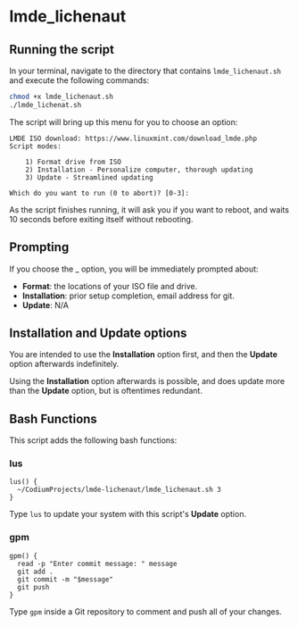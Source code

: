 # lmde_lichenaut

## Running the script

In your terminal, navigate to the directory that contains `lmde_lichenaut.sh` and execute the following commands:

```bash
chmod +x lmde_lichenaut.sh
./lmde_lichenat.sh
```

The script will bring up this menu for you to choose an option:

```
LMDE ISO download: https://www.linuxmint.com/download_lmde.php
Script modes:

    1) Format drive from ISO
    2) Installation - Personalize computer, thorough updating
    3) Update - Streamlined updating

Which do you want to run (0 to abort)? [0-3]:
```

As the script finishes running, it will ask you if you want to reboot, and waits 10 seconds before exiting itself without rebooting.

## Prompting

If you choose the \_ option, you will be immediately prompted about:

- **Format**: the locations of your ISO file and drive.
- **Installation**: prior setup completion, email address for git.
- **Update**: N/A

## Installation and Update options

You are intended to use the **Installation** option first, and then the **Update** option afterwards indefinitely.

Using the **Installation** option afterwards is possible, and does update more than the **Update** option, but is oftentimes redundant.

## Bash Functions

This script adds the following bash functions:

### lus

```
lus() {
  ~/CodiumProjects/lmde-lichenaut/lmde_lichenaut.sh 3
}
```

Type `lus` to update your system with this script's **Update** option.

### gpm

```
gpm() {
  read -p "Enter commit message: " message
  git add .
  git commit -m "$message"
  git push
}
```

Type `gpm` inside a Git repository to comment and push all of your changes.
